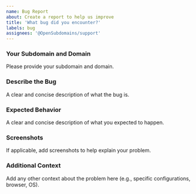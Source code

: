 ```yaml
---
name: Bug Report
about: Create a report to help us improve
title: 'What bug did you encounter?'
labels: bug
assignees: '@OpenSubdomains/support'
---
```


### Your Subdomain and Domain
Please provide your subdomain and domain.

### Describe the Bug
A clear and concise description of what the bug is.

### Expected Behavior
A clear and concise description of what you expected to happen.

### Screenshots
If applicable, add screenshots to help explain your problem.

### Additional Context
Add any other context about the problem here (e.g., specific configurations, browser, OS).
